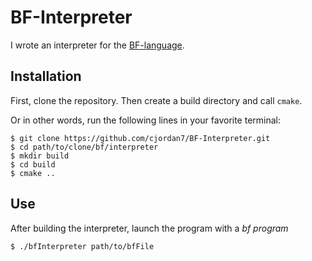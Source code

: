 
# BF-Interpreter

I wrote an interpreter for the [BF-language](https://en.wikipedia.org/wiki/Brainfuck).

## Installation

First, clone the repository. Then create a build directory and call `cmake`.

Or in other words, run the following lines in your favorite terminal:

```
$ git clone https://github.com/cjordan7/BF-Interpreter.git
$ cd path/to/clone/bf/interpreter
$ mkdir build
$ cd build
$ cmake ..
```


## Use

After building the interpreter, launch the program with a *bf program*

```
$ ./bfInterpreter path/to/bfFile
```

